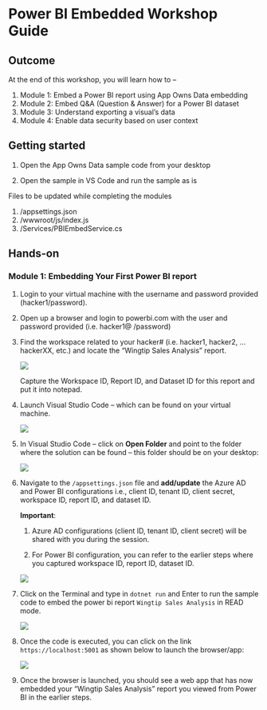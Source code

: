 # Power BI Embedded Workshop Guide

## Outcome

At the end of this workshop, you will learn how to –
1. Module 1: Embed a Power BI report using App Owns Data embedding
1. Module 2: Embed Q&A (Question & Answer) for a Power BI dataset
1. Module 3: Understand exporting a visual’s data 
1. Module 4: Enable data security based on user context

## Getting started
1. Open the App Owns Data sample code from your desktop

1. Open the sample in VS Code and run the sample as is

Files to be updated while completing the modules

1. /appsettings.json
1. /wwwroot/js/index.js
1. /Services/PBIEmbedService.cs

## Hands-on

### Module 1: Embedding Your First Power BI report

1. Login to your virtual machine with the username and password provided (hacker1/password).

1. Open up a browser and login to powerbi.com with the user and password provided (i.e. 
hacker1@ /password)

1. Find the workspace related to your hacker# (i.e. hacker1, hacker2, … hackerXX, etc.) and locate
the “Wingtip Sales Analysis” report.

   ![](media/pbi1.png)

    Capture the Workspace ID, Report ID, and Dataset ID for this report and put it into notepad.

1. Launch Visual Studio Code – which can be found on your virtual machine.

   ![](media/pbi2.png)

1. In Visual Studio Code – click on **Open Folder** and point to the folder where the solution can be 
found – this folder should be on your desktop:

   ![](media/pbi3.png)

1. Navigate to the `/appsettings.json` file and **add/update** the Azure AD and Power BI configurations 
i.e., client ID, tenant ID, client secret, workspace ID, report ID, and dataset ID.

    **Important**:

    1. Azure AD configurations (client ID, tenant ID, client secret) will be shared with you 
during the session.
    
    1. For Power BI configuration, you can refer to the earlier steps where you captured
workspace ID, report ID, dataset ID.

   ![](media/pbi4.png)

1. Click on the Terminal and type in `dotnet run` and Enter to run the sample code to embed the 
power bi report `Wingtip Sales Analysis` in READ mode.

   ![](media/pbi4.png)

1. Once the code is executed, you can click on the link `https://localhost:5001` as shown below to 
launch the browser/app:   

   ![](media/pbi5.png)

1. Once the browser is launched, you should see a web app that has now embedded your “Wingtip 
Sales Analysis” report you viewed from Power BI in the earlier steps.




   